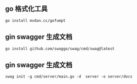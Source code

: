 

## go 格式化工具
```shell
go install mvdan.cc/gofumpt
```

##  gin swagger 生成文档
```shell
go install github.com/swaggo/swag/cmd/swag@latest
```

## gin swagger 生成文档
```shell
swag init -g cmd/server/main.go -d  server -o server/docs 
```